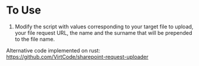 # To Use

1. Modify the script with values corresponding to your target file to upload, your file request URL, the name and the surname that will be prepended to the file name.

Alternative code implemented on rust:
https://github.com/VirtCode/sharepoint-request-uploader
